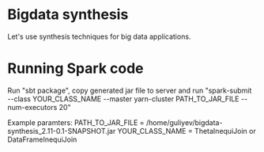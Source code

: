 Bigdata synthesis
=================

Let's use synthesis techniques for big data applications.

Running Spark code
=======

Run "sbt package", copy generated jar file to server and run "spark-submit --class YOUR_CLASS_NAME --master yarn-cluster PATH_TO_JAR_FILE --num-executors 20"

Example paramters:
PATH_TO_JAR_FILE = /home/guliyev/bigdata-synthesis_2.11-0.1-SNAPSHOT.jar
YOUR_CLASS_NAME = ThetaInequiJoin or DataFrameInequiJoin

